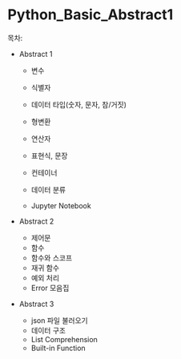 # Python_Basic_Abstract1

목차:

- Abstract 1
  - 변수
  
  - 식별자
  
  - 데이터 타입(숫자, 문자, 참/거짓)
  
  - 형변환
  
  - 연산자
  
  - 표현식, 문장
  
  - 컨테이너
  
  - 데이터 분류
  
  - Jupyter Notebook
  
    
  
- Abstract 2

  - 제어문
  - 함수
  - 함수와 스코프
  - 재귀 함수
  - 예외 처리
  - Error 모음집



- Abstract 3
  - json 파일 불러오기
  - 데이터 구조
  - List Comprehension
  - Built-in Function

